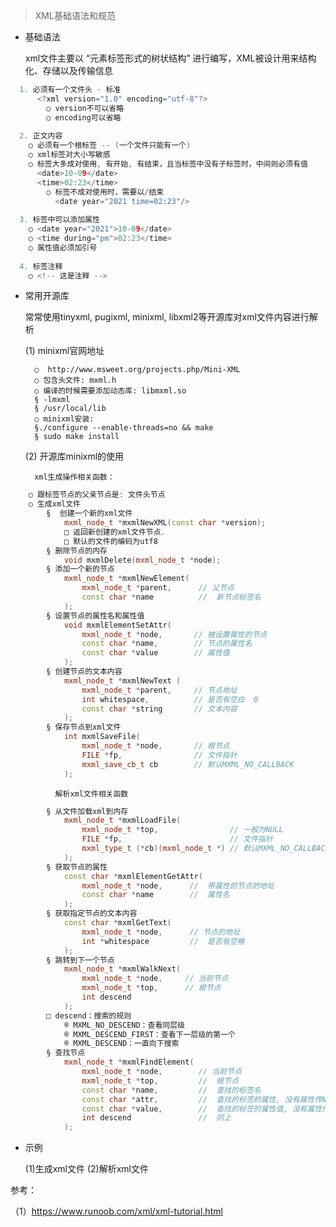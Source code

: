 
> XML基础语法和规范

- 基础语法

    xml文件主要以 “元素标签形式的树状结构” 进行编写，XML被设计用来结构化、存储以及传输信息

```cpp
  1. 必须有一个文件头 - 标准
      <?xml version="1.0" encoding="utf-8"?>
        ○ version不可以省略
        ○ encoding可以省略
    
  2. 正文内容
	○ 必须有一个根标签 -- (一个文件只能有一个)
	○ xml标签对大小写敏感
	○ 标签大多成对使用, 有开始, 有结束，且当标签中没有子标签时，中间则必须有值
	  <date>10-09</date>
	  <time>02:23</time>
        ○ 标签不成对使用时，需要以/结束
          <date year="2021 time=02:23"/>
      
  3. 标签中可以添加属性
    ○ <date year="2021">10-09</date>
    ○ <time during="pm">02:23</time>
    ○ 属性值必须加引号
    
  4. 标签注释
    ○ <!-- 这是注释 -->

```

- 常用开源库

    常常使用tinyxml, pugixml, minixml, libxml2等开源库对xml文件内容进行解析

    (1) minixml官网地址 
    
        ○  http://www.msweet.org/projects.php/Mini-XML
        ○ 包含头文件: mxml.h
        ○ 编译的时候需要添加动态库: libmxml.so
		§ -lmxml
		§ /usr/local/lib
        ○ minixml安装:
		§./configure --enable-threads=no && make
		§ sudo make install

    (2) 开源库minixml的使用
    
        xml生成操作相关函数：

```cpp
	○ 跟标签节点的父亲节点是: 文件头节点
	○ 生成xml文件
		§  创建一个新的xml文件
		    mxml_node_t *mxmlNewXML(const char *version);
			□ 返回新创建的xml文件节点.
			□ 默认的文件的编码为utf8
		§ 删除节点的内存
		    void mxmlDelete(mxml_node_t *node);
		§ 添加一个新的节点
		    mxml_node_t *mxmlNewElement(
				mxml_node_t *parent,      // 父节点
				const char *name          //  新节点标签名
			);
		§ 设置节点的属性名和属性值 
			void mxmlElementSetAttr(
				mxml_node_t *node,       // 被设置属性的节点
				const char *name,        // 节点的属性名
				const char *value        // 属性值
			);
		§ 创建节点的文本内容
			mxml_node_t *mxmlNewText ( 
				mxml_node_t *parent,     // 节点地址
				int whitespace,          // 是否有空白  0
				const char *string       // 文本内容
			);
		§ 保存节点到xml文件
			int mxmlSaveFile(
				mxml_node_t *node,       // 根节点
				FILE *fp,                // 文件指针
				mxml_save_cb_t cb        // 默认MXML_NO_CALLBACK
			);
```

              解析xml文件相关函数
	      
```cpp
		§ 从文件加载xml到内存
			mxml_node_t *mxmlLoadFile(
				mxml_node_t *top,                // 一般为NULL
				FILE *fp,                        // 文件指针
				mxml_type_t (*cb)(mxml_node_t *) // 默认MXML_NO_CALLBACK
			);
		§ 获取节点的属性
			const char *mxmlElementGetAttr(
				mxml_node_t *node,      //  带属性的节点的地址
				const char *name        //  属性名
			);
		§ 获取指定节点的文本内容
			const char *mxmlGetText(
				mxml_node_t *node,      // 节点的地址
				int *whitespace         //  是否有空格
			);
		§ 跳转到下一个节点
			mxml_node_t *mxmlWalkNext(
				mxml_node_t *node,     // 当前节点
				mxml_node_t *top,      // 根节点
				int descend
			);
		□ descend：搜索的规则
			® MXML_NO_DESCEND：查看同层级
			® MXML_DESCEND_FIRST：查看下一层级的第一个
			® MXML_DESCEND：一直向下搜索
		§ 查找节点
			mxml_node_t *mxmlFindElement(
				mxml_node_t *node,        // 当前节点
				mxml_node_t *top,         //  根节点
				const char *name,         //  查找的标签名
				const char *attr,         //  查找的标签的属性, 没有属性传NULL
				const char *value,        //  查找的标签的属性值, 没有属性传NULL
				int descend               //  同上
			);
```

- 示例

    (1)生成xml文件
    (2)解析xml文件
    



参考：

（1）https://www.runoob.com/xml/xml-tutorial.html
